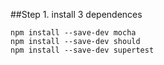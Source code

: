 
##Step 1. install 3 dependences  
````
npm install --save-dev mocha    
npm install --save-dev should    
npm install --save-dev supertest   

````